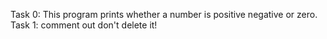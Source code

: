 Task 0: This program prints whether a number is positive negative or zero.
Task 1: comment out don't delete it!
